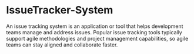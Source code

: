# IssueTracker-System
An issue tracking system is an application or tool that helps development teams manage and address issues. Popular issue tracking tools typically support agile methodologies and project management capabilities, so agile teams can stay aligned and collaborate faster.
